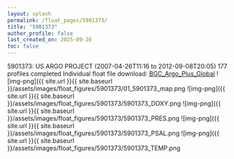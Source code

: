 ```yaml
---
layout: splash
permalink: /float_pages/5901373/
title: "5901373"
author_profile: false
last_created_on: 2025-09-26
toc: false
---
```

 
5901373: US ARGO PROJECT (2007-04-26T11:16 to 2012-09-08T20:05)
177 profiles completed
Individual float file download: [BGC_Argo_Plus_Global](https://ftp.soest.hawaii.edu/bgc_argo_plus/Individual_Floats/outliers_removed/5901373_Sprof_processed.nc)
![img-png]({{ site.url }}{{ site.baseurl }}/assets/images/float_figures/5901373/01_5901373_map.png
![img-png]({{ site.url }}{{ site.baseurl }}/assets/images/float_figures/5901373/5901373_DOXY.png
![img-png]({{ site.url }}{{ site.baseurl }}/assets/images/float_figures/5901373/5901373_PRES.png
![img-png]({{ site.url }}{{ site.baseurl }}/assets/images/float_figures/5901373/5901373_PSAL.png
![img-png]({{ site.url }}{{ site.baseurl }}/assets/images/float_figures/5901373/5901373_TEMP.png
